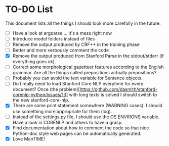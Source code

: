 TO-DO List
=======

This document lists all the things I should look more carefully in the future.

- [ ] Have a look at argparse ... it's a mess right now
- [ ] Introduce model folders instead of files
- [ ] Remove the output produced by CRF++ in the training phase
- [ ] Better and more verbously comment the code
- [x] Remove the output produced from Stanford Parse in the stdout/stderr (if
  everything goes ok).
- [ ] Correct some morphological gazetteer features according to the English
  grammar. Are all the things called prepositions actually prepositions?
- [ ] Probably you can avoid the text variable for Sentence objects.
- [ ] Do I really need to load Stanford Core NLP everytime for every document?
  Once (the problem)[https://github.com/dasmith/stanford-corenlp-python/issues/13] with long texts is solved I should switch to the new stanford-core-nlp.
- [x] There are some print statement somewhere (WARNING cases). I should use
  something more appropriate for them (log).
- [ ] Instead of the settings.py file, I should use the OS.ENVIRONS variable.
  Have a look in CORENLP and others to have a grasp.
- [x] Find documentation about how to comment the code so that nice Python-doc
  style web pages can be automatically generated.
- [x] Love ManTIME!
